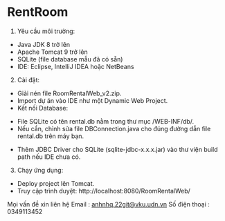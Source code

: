 # RentRoom

1. Yêu cầu môi trường:
- Java JDK 8 trở lên
- Apache Tomcat 9 trở lên
- SQLite (file database mẫu đã có sẵn)
- IDE: Eclipse, IntelliJ IDEA hoặc NetBeans
2. Cài đặt:
- Giải nén file RoomRentalWeb_v2.zip.
- Import dự án vào IDE như một Dynamic Web Project.
- Kết nối Database:
 + File SQLite có tên rental.db nằm trong thư mục /WEB-INF/db/.
 + Nếu cần, chỉnh sửa file DBConnection.java cho đúng đường dẫn file rental.db trên máy bạn.
- Thêm JDBC Driver cho SQLite (sqlite-jdbc-x.x.x.jar) vào thư viện build path nếu IDE chưa có.
3. Chạy ứng dụng:
- Deploy project lên Tomcat.
- Truy cập trình duyệt: http://localhost:8080/RoomRentalWeb/

Mọi vấn đề xin liên hệ
Email : anhnhq.22git@vku.udn.vn
Số điện thoại : 0349113452
